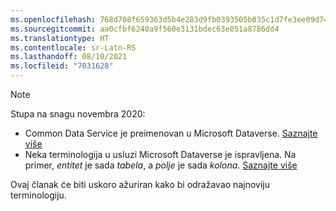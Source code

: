```yaml
---
ms.openlocfilehash: 768d708f659363d5b4e283d9fb0393505b035c1d7fe3ee09d74ea17eab87a8f0
ms.sourcegitcommit: aa0cfbf6240a9f560e3131bdec63e051a8786dd4
ms.translationtype: HT
ms.contentlocale: sr-Latn-RS
ms.lasthandoff: 08/10/2021
ms.locfileid: "7031628"
---
```

> [!NOTE]
> Stupa na snagu novembra 2020:
> - Common Data Service je preimenovan u Microsoft Dataverse. [Saznajte više](https://aka.ms/PAuAppBlog)
> - Neka terminologija u usluzi Microsoft Dataverse je ispravljena. Na primer, *entitet* je sada *tabela*, a *polje* je sada *kolona*. [Saznajte više](/powerapps/maker/data-platform/data-platform-intro)
>
> Ovaj članak će biti uskoro ažuriran kako bi odražavao najnoviju terminologiju.